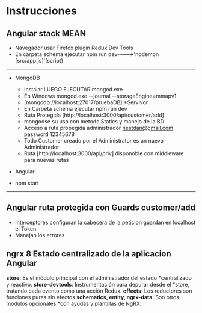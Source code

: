 # Instrucciones
## Angular stack MEAN
* Navegador usar Firefox plugin Redux Dev Tools
* En carpeta schema ejecutar npm run dev---->'nodemon [src/app.js]'(script)
***
* MongoDB
  
  * Instalar LUEGO EJECUTAR mongod.exe
  * En Windows mongod.exe --journal --storageEngine=mmapv1
  *  [mongodb://localhost:27017/pruebaDB]
*Servivor
  * En Carpeta schema ejecutar npm run dev
  * Ruta Protegida [http://localhost:3000/api/customer/add]
  * mongoose su uso con metodo Statics y manejo de la BD
  * Acceso a ruta propegida administrador nestdan@gmail.com  password 12345678
  * Todo Customer creado por el Administrator es un nuevo Administrador 
  * Ruta [http://localhost:3000/api/priv] disponoble con middleware para nuevas rutas 
*  Angular
  * npm start
***
## Angular ruta protegida con Guards customer/add
* Interceptores configuran la cabecera de la peticion guardan en localhost el Token
* Manejan los errores 
## ngrx 8  Estado centralizado de la aplicacion Angular 
**store**: Es el módulo principal con el administrador del estado *centralizado y reactivo.
**store-devtools**: Instrumentación para depurar desde el 
*store, tratando cada evento como una acción Redux.
**effects**: Los reductores son funciones puras sin efectos 
**schematics, entity, ngrx-data**: Son otros módulos opcionales *con ayudas y plantillas de NgRX.
